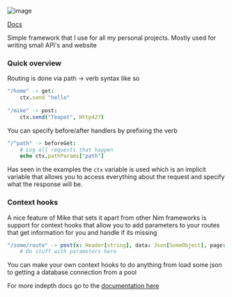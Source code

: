 
![image](https://github.com/ire4ever1190/mike/workflows/Tests/badge.svg)

[Docs](https://tempdocs.netlify.app/mike/devel/)

Simple framework that I use for all my personal projects. Mostly used for writing small API's and website

### Quick overview

Routing is done via path $\rightarrow$ verb syntax like so

```nim
"/home" -> get:
    ctx.send "hello"
    
"/mike" -> post:
    ctx.send("Teapot", Http427)
```

You can specify before/after handlers by prefixing the verb

```nim
"/^path" -> beforeGet:
    # Log all requests that happen
    echo ctx.pathParams["path"]
```

Has seen in the examples the `ctx` variable is used which is an implicit variable that allows you to
access everything about the request and specify what the response will be.

### Context hooks

A nice feature of Mike that sets it apart from other Nim frameworks is support for context hooks
that allow you to add parameters to your routes that get information for you and handle if its missing

```nim
"/some/route" -> post(x: Header[string], data: Json[SomeObject], page: Query[int]) ->
    # Do stuff with parameters here
```

You can make your own context hooks to do anything from load some json to getting a database connection from a pool

For more indepth docs go to the [documentation here](https://tempdocs.netlify.app/mike/devel/)
